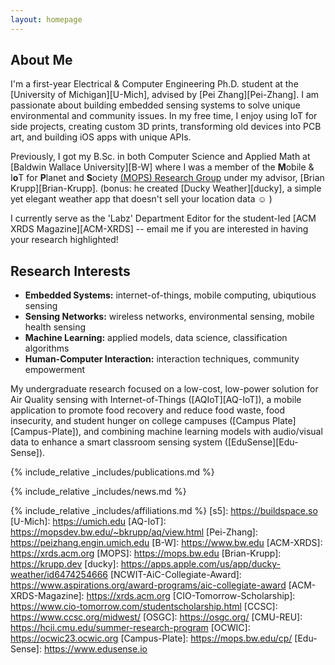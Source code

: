 ```yaml
---
layout: homepage
---
```


## About Me

I'm a first-year Electrical & Computer Engineering Ph.D. student at the [University of Michigan][U-Mich], advised by [Pei Zhang][Pei-Zhang]. I am passionate about building embedded sensing systems to solve unique environmental and community issues. In my free time, I enjoy using IoT for side projects, creating custom 3D prints, transforming old devices into PCB art, and building iOS apps with unique APIs.

Previously, I got my B.Sc. in both Computer Science and Applied Math at [Baldwin Wallace University][B-W] where I was a member of the <b>M</b>obile & I<b>o</b>T for <b>P</b>lanet and <b>S</b>ociety [(MOPS) Research Group](images/research/mops-archive.pdf) under my advisor, [Brian Krupp][Brian-Krupp]. (bonus: he created [Ducky Weather][ducky], a simple yet elegant weather app that doesn't sell your location data ☺ )

 I currently serve as the 'Labz' Department Editor for the student-led [ACM XRDS Magazine][ACM-XRDS] -- email me if you are interested in having your research highlighted!

## Research Interests

- **Embedded Systems:** internet-of-things, mobile computing, ubiqutious sensing
- **Sensing Networks:** wireless networks, environmental sensing, mobile health sensing
- **Machine Learning:** applied models, data science, classification algorithms
- **Human-Computer Interaction:** interaction techniques, community empowerment

My undergraduate research focused on a low-cost, low-power solution for Air Quality sensing with Internet-of-Things ([AQIoT][AQ-IoT]), a mobile application to promote food recovery and reduce food waste, food insecurity, and student hunger on college campuses ([Campus Plate][Campus-Plate]), and combining machine learning models with audio/visual data to enhance a smart classroom sensing system ([EduSense][Edu-Sense]).


{% include_relative _includes/publications.md %}

{% include_relative _includes/news.md %}

{% include_relative _includes/affiliations.md %}
[s5]: https://buildspace.so
[U-Mich]: https://umich.edu
[AQ-IoT]: https://mopsdev.bw.edu/~bkrupp/aq/view.html
[Pei-Zhang]: https://peizhang.engin.umich.edu
[B-W]: https://www.bw.edu
[ACM-XRDS]: https://xrds.acm.org
[MOPS]: https://mops.bw.edu
[Brian-Krupp]: https://krupp.dev
[ducky]: https://apps.apple.com/us/app/ducky-weather/id6474254666
[NCWIT-AiC-Collegiate-Award]: https://www.aspirations.org/award-programs/aic-collegiate-award 
[ACM-XRDS-Magazine]: https://xrds.acm.org
[CIO-Tomorrow-Scholarship]: https://www.cio-tomorrow.com/studentscholarship.html
[CCSC]: https://www.ccsc.org/midwest/
[OSGC]: https://osgc.org/
[CMU-REU]: https://hcii.cmu.edu/summer-research-program
[OCWIC]: https://ocwic23.ocwic.org
[Campus-Plate]: https://mops.bw.edu/cp/
[Edu-Sense]: https://www.edusense.io
